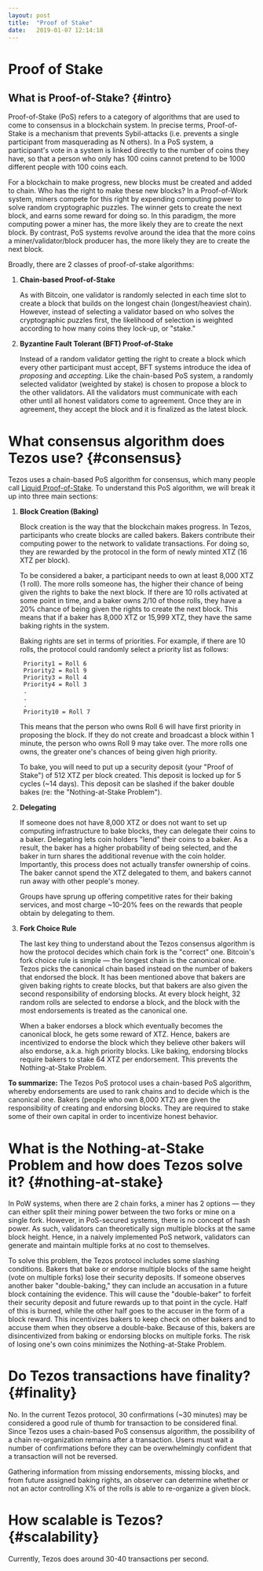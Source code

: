 ```yaml
---
layout: post
title:  "Proof of Stake"
date:   2019-01-07 12:14:18
---
```

# Proof of Stake

## What is Proof-of-Stake? {#intro}

Proof-of-Stake (PoS) refers to a category of algorithms that are used to come to consensus in a blockchain system. In precise terms, Proof-of-Stake is a mechanism that prevents Sybil-attacks (i.e. prevents a single participant from masquerading as N others). In a PoS system, a participant's vote in a system is linked directly to the number of coins they have, so that a person who only has 100 coins cannot pretend to be 1000 different people with 100 coins each.

For a blockchain to make progress, new blocks must be created and added to chain. Who has the right to make these new blocks? In a Proof-of-Work system, miners compete for this right by expending computing power to solve random cryptographic puzzles. The winner gets to create the next block, and earns some reward for doing so. In this paradigm, the more computing power a miner has, the more likely they are to create the next block. By contrast, PoS systems revolve around the idea that the more coins a miner/validator/block producer has, the more likely they are to create the next block. 

Broadly, there are 2 classes of proof-of-stake algorithms:

1. **Chain-based Proof-of-Stake**

    As with Bitcoin, one validator is randomly selected in each time slot to create a block that builds on the longest chain (longest/heaviest chain). However, instead of selecting a validator based on who solves the cryptographic puzzles first, the likelihood of selection is weighted according to how many coins they lock-up, or "stake."

2. **Byzantine Fault Tolerant (BFT) Proof-of-Stake**

    Instead of a random validator getting the right to create a block which every other participant must accept, BFT systems introduce the idea of *proposing* and *accepting.* Like the chain-based PoS system, a randomly selected validator (weighted by stake) is chosen to propose a block to the other validators. All the validators must communicate with each other until all honest validators come to agreement. Once they are in agreement, they accept the block and it is finalized as the latest block. 

# What consensus algorithm does Tezos use? {#consensus}

Tezos uses a chain-based PoS algorithm for consensus, which many people call [Liquid Proof-of-Stake](https://medium.com/tezos/liquid-proof-of-stake-aec2f7ef1da7). To understand this PoS algorithm, we will break it up into three main sections:

1. **Block Creation (Baking)**

    Block creation is the way that the blockchain makes progress. In Tezos, participants who create blocks are called bakers. Bakers contribute their computing power to the network to validate transactions. For doing so, they are rewarded by the protocol in the form of newly minted XTZ (16 XTZ per block). 

    To be considered a baker, a participant needs to own at least 8,000 XTZ (1 roll). The more rolls someone has, the higher their chance of  being given the rights to bake the next block. If there are 10 rolls activated at some point in time, and a baker owns 2/10 of those rolls, they have a 20% chance of being given the rights to create the next block. This means that if a baker has 8,000 XTZ or 15,999 XTZ, they have the same baking rights in the system.  

    Baking rights are set in terms of priorities. For example, if there are 10 rolls, the protocol could randomly select a priority list as follows:

        Priority1 = Roll 6 
        Priority2 = Roll 9
        Priority3 = Roll 4
        Priority4 = Roll 3
        .
        .
        .
        Priority10 = Roll 7  

    This means that the person who owns Roll 6 will have first priority in proposing the block. If they do not create and broadcast a block within 1 minute, the person who owns Roll 9 may take over. The more rolls one owns, the greater one's chances of being given high priority. 

    To bake, you will need to put up a security deposit (your "Proof of Stake") of 512 XTZ per block created. This deposit is locked up for 5 cycles (~14 days). This deposit can be slashed if the baker double bakes (re: the "Nothing-at-Stake Problem"). 

2. **Delegating**

    If someone does not have 8,000 XTZ or does not want to set up computing infrastructure to bake blocks, they can delegate their coins to a baker. Delegating lets coin holders "lend" their coins to a baker. As a result, the baker has a higher probability of being selected, and the baker in turn shares the additional revenue with the coin holder. Importantly, this process does not actually transfer ownership of coins. The baker cannot spend the XTZ delegated to them, and bakers cannot run away with other people's money. 

    Groups have sprung up offering competitive rates for their baking services, and most charge ~10-20% fees on the rewards that people obtain by delegating to them.

3. **Fork Choice Rule**

    The last key thing to understand about the Tezos consensus algorithm is how the protocol decides which chain fork is the "correct" one. Bitcoin's fork choice rule is simple — the longest chain is the canonical one. Tezos picks the canonical chain based instead on the number of bakers that endorsed the block. It has been mentioned above that bakers are given baking rights to create blocks, but that bakers are also given the second responsibility of endorsing blocks. At every block height, 32 random rolls are selected to endorse a block, and the block with the most endorsements is treated as the canonical one. 

    When a baker endorses a block which eventually becomes the canonical block, he gets some reward of XTZ. Hence, bakers are incentivized to endorse the block which they believe other bakers will also endorse, a.k.a. high priority blocks. Like baking, endorsing blocks require bakers to stake 64 XTZ per endorsement. This prevents the Nothing-at-Stake Problem.  

**To summarize:** The Tezos PoS protocol uses a chain-based PoS algorithm, whereby endorsements are used to rank chains and to decide which is the canonical one. Bakers (people who own 8,000 XTZ) are given the responsibility of creating and endorsing blocks. They are required to stake some of their own capital in order to incentivize honest behavior.  

# What is the Nothing-at-Stake Problem and how does Tezos solve it? {#nothing-at-stake}

In PoW systems, when there are 2 chain forks, a miner has 2 options — they can either split their mining power between the two forks or mine on a single fork. However, in PoS-secured systems, there is no concept of hash power. As such, validators can theoretically sign multiple blocks at the same block height. Hence, in a naively implemented PoS network, validators can generate and maintain multiple forks at no cost to themselves.

To solve this problem, the Tezos protocol includes some slashing conditions. Bakers that bake or endorse multiple blocks of the same height (vote on multiple forks) lose their security deposits. If someone observes another baker "double-baking," they can include an accusation in a future block containing the evidence. This will cause the "double-baker" to forfeit their security deposit and future rewards up to that point in the cycle. Half of this is burned, while the other half goes to the accuser in the form of a block reward. This incentivizes bakers to keep check on other bakers and to accuse them when they observe a double-bake. Because of this, bakers are disincentivized from baking or endorsing blocks on multiple forks. The risk of losing one's own coins minimizes the Nothing-at-Stake Problem.

# Do Tezos transactions have finality? {#finality}

No. In the current Tezos protocol, 30 confirmations (~30 minutes) may be considered a good rule of thumb for transaction to be considered final. Since Tezos uses a chain-based PoS consensus algorithm, the possibility of a chain re-organization remains after a transaction. Users must wait a number of confirmations before they can be overwhelmingly confident that a transaction will not be reversed.

Gathering information from missing endorsements, missing blocks, and from future assigned baking rights, an observer can determine whether or not an actor controlling X% of the rolls is able to re-organize a given block.

# How scalable is Tezos? {#scalability}

Currently, Tezos does around 30-40 transactions per second.

